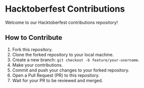 # Hacktoberfest Contributions

Welcome to our Hacktoberfest contributions repository!

## How to Contribute

1. Fork this repository.
2. Clone the forked repository to your local machine.
3. Create a new branch: `git checkout -b feature/your-username`.
4. Make your contributions.
5. Commit and push your changes to your forked repository.
6. Open a Pull Request (PR) to this repository.
7. Wait for your PR to be reviewed and merged.
